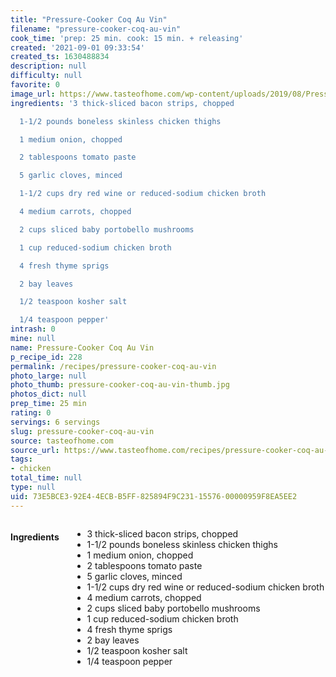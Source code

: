 ```yaml
---
title: "Pressure-Cooker Coq Au Vin"
filename: "pressure-cooker-coq-au-vin"
cook_time: 'prep: 25 min. cook: 15 min. + releasing'
created: '2021-09-01 09:33:54'
created_ts: 1630488834
description: null
difficulty: null
favorite: 0
image_url: https://www.tasteofhome.com/wp-content/uploads/2019/08/Pressure-Cooker-Coq-au-Vin-_EXPS_TOHON19_237444_B06_05_1b-696x696.jpg
ingredients: '3 thick-sliced bacon strips, chopped

  1-1/2 pounds boneless skinless chicken thighs

  1 medium onion, chopped

  2 tablespoons tomato paste

  5 garlic cloves, minced

  1-1/2 cups dry red wine or reduced-sodium chicken broth

  4 medium carrots, chopped

  2 cups sliced baby portobello mushrooms

  1 cup reduced-sodium chicken broth

  4 fresh thyme sprigs

  2 bay leaves

  1/2 teaspoon kosher salt

  1/4 teaspoon pepper'
intrash: 0
mine: null
name: Pressure-Cooker Coq Au Vin
p_recipe_id: 228
permalink: /recipes/pressure-cooker-coq-au-vin
photo_large: null
photo_thumb: pressure-cooker-coq-au-vin-thumb.jpg
photos_dict: null
prep_time: 25 min
rating: 0
servings: 6 servings
slug: pressure-cooker-coq-au-vin
source: tasteofhome.com
source_url: https://www.tasteofhome.com/recipes/pressure-cooker-coq-au-vin/
tags:
- chicken
total_time: null
type: null
uid: 73E5BCE3-92E4-4ECB-B5FF-825894F9C231-15576-00000959F8EA5EE2
---
```

<div class="large-8 medium-7 columns" id="writeup">	</div><!-- #writeup -->
</div><!-- #row-one -->
<div class="row" id="row-two">	<div class="medium-4 small-5 columns" id="ingredients"><h4>Ingredients</h4><div class="box box-ingredients content"><ul>
<li>3 thick-sliced bacon strips, chopped</li>
<li>1-1/2 pounds boneless skinless chicken thighs</li>
<li>1 medium onion, chopped</li>
<li>2 tablespoons tomato paste</li>
<li>5 garlic cloves, minced</li>
<li>1-1/2 cups dry red wine or reduced-sodium chicken broth</li>
<li>4 medium carrots, chopped</li>
<li>2 cups sliced baby portobello mushrooms</li>
<li>1 cup reduced-sodium chicken broth</li>
<li>4 fresh thyme sprigs</li>
<li>2 bay leaves</li>
<li>1/2 teaspoon kosher salt</li>
<li>1/4 teaspoon pepper</li>
</ul>
</div>	</div>	<div class="medium-6 small-7 columns" id="directions">	</div>
